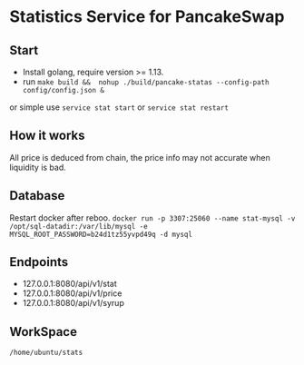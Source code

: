 # Statistics Service for PancakeSwap

## Start

-  Install golang, require version >= 1.13.
-  run `make build &&  nohup ./build/pancake-statas --config-path config/config.json &`



or simple use `service stat start` or `service stat restart`

## How it works

All price is deduced from chain, the price info may not accurate when liquidity is bad.

## Database
Restart docker after reboo.
`docker run -p 3307:25060 --name stat-mysql -v /opt/sql-datadir:/var/lib/mysql -e MYSQL_ROOT_PASSWORD=b24d1tz55yvpd49q -d mysql`

## Endpoints

- 127.0.0.1:8080/api/v1/stat
- 127.0.0.1:8080/api/v1/price
- 127.0.0.1:8080/api/v1/syrup

## WorkSpace 
`/home/ubuntu/stats`
